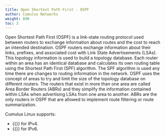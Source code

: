 ```yaml
---
title: Open Shortest Path First - OSPF
author: Cumulus Networks
weight: 890
toc: 3
---
```

Open Shortest Path First (OSPF) is a link-state routing protocol used between routers to exchange information about routes and the cost to reach an intended destination. OSPF routers exchange information about their links, prefixes, and associated cost with Link State Advertisements (LSAs). This topology information is used to build a topology database. Each router within an area has an identical database and calculates its own routing table using the Shortest Path First (SPF) algorithm. The SPF algorithm is used any time there are changes to routing information in the network. OSPF uses the concept of areas to try and limit the size of the topology database on different routers. The routers that exist in more than one area are called Area Border Routers (ABRs) and they simplify the information contained within LSAs when advertising LSAs from one area to another. ABRs are the only routers in OSPF that are allowed to implement route filtering or route summarization.

Cumulus Linux supports:
- {{<link url="Open-Shortest-Path-First-v2-OSPFv2">}} for IPv4.
- {{<link url="Open-Shortest-Path-First-v3-OSPFv3">}} for IPv6.
